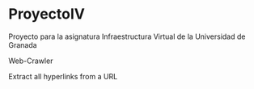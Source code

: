 # ProyectoIV
Proyecto para la asignatura Infraestructura Virtual de la Universidad de Granada 

Web-Crawler

Extract all hyperlinks from a URL
